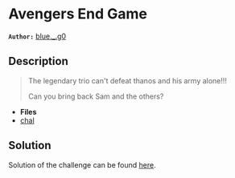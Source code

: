 # Avengers End Game

**`Author:`** [blue._.g0](https://github.com/blueg0)

## Description

  > The legendary trio can't defeat thanos and his army alone!!!
> 
  > Can you bring back Sam and the others?

- **Files**
- [chal](./challenge/)

## Solution

Solution of the challenge can be found [here](./solution/).
